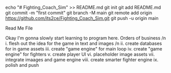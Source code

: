 echo "# Fighting_Coach_Sim" >> README.md
git init
git add README.md
git commit -m "first commit"
git branch -M main
git remote add origin https://github.com/its2ce/Fighting_Coach_Sim.git
git push -u origin main


Read Me File

Okay I'm gonna slowly start learning to program here. Orders of business /n
i. flesh out the idea for the game in text and images /n
ii. create databases for in game assets
iii. create "game engine" for main loop
iv. create "game engine" for fighters
v. create player UI
vi. placeholder image assets
vii. integrate imaages and game engine
viii. create smarter fighter engine
ix. polish and push

